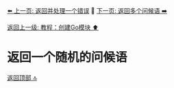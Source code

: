 [⬅️ 上一页: 返回并处理一个错误](返回并处理一个错误) 🚦 [下一页: 返回多个问候语 ➡️](返回多个问候语)

[返回上一级: 教程：创建Go模块 ⬆️](../教程：创建Go模块)

# 返回一个随机的问候语

[返回顶部 🔝](#返回一个随机的问候语)